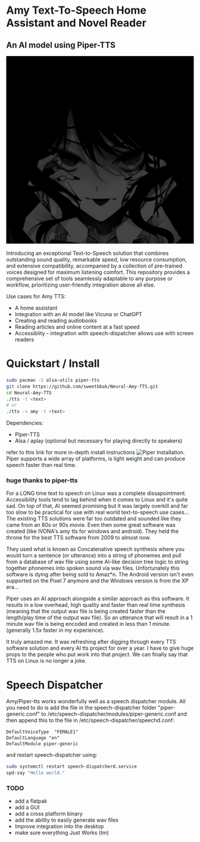 # Amy Text-To-Speech Home Assistant and Novel Reader

## An AI model using Piper-TTS

![](/imgs/viper.jpg)

Introducing an exceptional Text-to-Speech solution that combines outstanding sound quality, remarkable
speed, low resource consumption, and extensive compatibility, accompanied by a collection of pre-trained
voices designed for maximum listening comfort. This repository provides a comprehensive set of
tools seamlessly adaptable to any purpose or workflow, prioritizing user-friendly integration above all else.

Use cases for Amy TTS:

- A home assistant
- Integration with an AI model like Vicuna or ChatGPT
- Creating and reading audiobooks
- Reading articles and online content at a fast speed
- Accessiblity - integration with speech-dispatcher allows use with screen readers

# Quickstart / Install

```bash
sudo pacman -S alsa-utils piper-tts
git clone https://github.com/sweetbbak/Neural-Amy-TTS.git
cd Neural-Amy-TTS
./tts -t <text>
# or
./tts -v amy -t <text>

```

Dependencies:

- Piper-TTS
- Alsa / aplay (optional but necessary for playing directly to speakers)

refer to this link for more in-depth install instructions ![Piper Installation](https://github.com/rhasspy/piper#installation).
Piper supports a wide array of platforms, is light weight and can produce speech faster than real time.

### huge thanks to piper-tts

For a LONG time text to speech on Linux was a complete dissapointment. Accessibility tools tend to lag behind when it comes
to Linux and it's quite sad. On top of that, AI seemed promising but it was largely overkill and far too slow to
be practical for use with real world text-to-speech use cases... The existing TTS solutions were far too outdated and sounded
like they came from an 80s or 90s movie. Even then some great software was created (like IVONA's amy tts for windows and android).
They held the throne for the best TTS software from 2009 to almost now.

They used what is known as Concatenative speech synthesis where
you would turn a sentence (or utterance) into a string of phonemes and pull from a database of wav file using some AI-like decision tree
logic to string together phonemes into spoken sound via wav files. Unfortunately this software is dying after being sold to Amaz\*n. The
Android version isn't even supported on the Pixel 7 anymore and the Windows version is from the XP era...

Piper uses an AI approach alongside a similar approach as this software. It results in a low overhead, high quality and faster than real time
synthesis (meaning that the output wav file is being created faster than the length/play time of the output wav file). So an utterance that
will result in a 1 minute wav file is being encoded and created in less than 1 minute. (generally 1.5x faster in my experience).

It truly amazed me. It was refreshing after digging through every TTS software solution and every AI tts project for over a year.
I have to give huge props to the people who put work into that project. We can finally say that TTS on Linux is no longer a joke.

# Speech Dispatcher

Amy/Piper-tts works wonderfully well as a speech dispatcher module. All you need to do is add
the file in the speech-dispatcher folder "piper-generic.conf" to /etc/speech-dispatcher/modules/piper-generic.conf
and then append this to the file in /etc/speech-dispatcher/speechd.conf:

```
DefaultVoiceType  "FEMALE1"
DefaultLanguage "en"
DefaultModule piper-generic

```

and restart speech-dispatcher using:

```bash
sudo systemctl restart speech-dispatcherd.service
spd-say "Hello world."
```

### TODO

- add a flatpak
- add a GUI
- add a cross platform binary
- add the ability to easily generate wav files
- Improve integration into the desktop
- make sure everything Just Works (tm)
